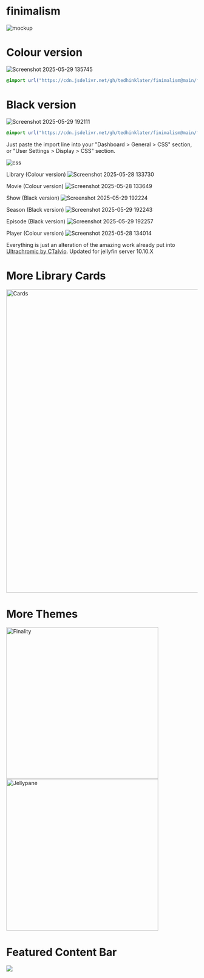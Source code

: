 # finimalism
![mockup](https://i.imgur.com/TvTV8jq.jpeg)

# Colour version 

![Screenshot 2025-05-29 135745](https://github.com/user-attachments/assets/fa9a1d42-3f40-4f31-948e-9514175b386c)

```css
@import url("https://cdn.jsdelivr.net/gh/tedhinklater/finimalism@main/finimalism7.css");

```

# Black version

![Screenshot 2025-05-29 192111](https://github.com/user-attachments/assets/b05f32a4-91d3-43d6-ae3c-1a7afbf5d1e2)

```css
@import url("https://cdn.jsdelivr.net/gh/tedhinklater/finimalism@main/finimalism-just-black.css");

```

Just paste the import line into your "Dashboard > General > CSS" section, or "User Settings > Display > CSS" section.

![css](https://github.com/user-attachments/assets/f137ab3d-5ab1-431c-ad2f-9541145f9e8d)

Library (Colour version)
![Screenshot 2025-05-28 133730](https://github.com/user-attachments/assets/bdce5aec-ced8-4439-9931-cf744e34dfbb)

Movie (Colour version)
![Screenshot 2025-05-28 133649](https://github.com/user-attachments/assets/338e3ca6-3657-45b5-98bf-fc0b730e9557)

Show (Black version)
![Screenshot 2025-05-29 192224](https://github.com/user-attachments/assets/db3fb5f4-866d-4b2b-aab4-f650e36da563)

Season (Black version)
![Screenshot 2025-05-29 192243](https://github.com/user-attachments/assets/beb0d144-0ef1-4eb5-840f-398bae164370)

Episode (Black version)
![Screenshot 2025-05-29 192257](https://github.com/user-attachments/assets/1ae65b51-edc1-446a-bb41-ed9b6f1a2822)

Player (Colour version)
![Screenshot 2025-05-28 134014](https://github.com/user-attachments/assets/13ced352-04ab-4901-91e2-b8a594207061)

Everything is just an alteration of the amazing work already put into [Ultrachromic by CTalvio](https://github.com/CTalvio/Ultrachromic). Updated for jellyfin server 10.10.X

# More Library Cards 
<a href="https://github.com/Phantomwise/jellyfin-custom-thumbnails-collection"><img src="https://i.imgur.com/aWUsxMG.png" alt="Cards" width="800"/></a>

# More Themes
<a href="https://github.com/tedhinklater/finality"><img src="https://i.imgur.com/54wZsvH.png" alt="Finality" width="400"/></a> 
<a href="https://github.com/tedhinklater/Jellypane"><img src="https://i.imgur.com/RHFcIA9.png" alt="Jellypane" width="400"/></a>

# Featured Content Bar 
<a href="https://github.com/tedhinklater/Jellyfin-Featured-Content-Bar"><img src="https://github.com/user-attachments/assets/f2c45f47-3530-4525-9f89-fe4e96c7676f"></a>
